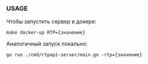 ### USAGE

Чтобы запустить сервер в докере:

```shell
make docker-up RTP={значение}
```

Аналогичный запуск локально:

```shell
go run ./cmd/rtpapi-server/main.go -rtp={значение}
```
